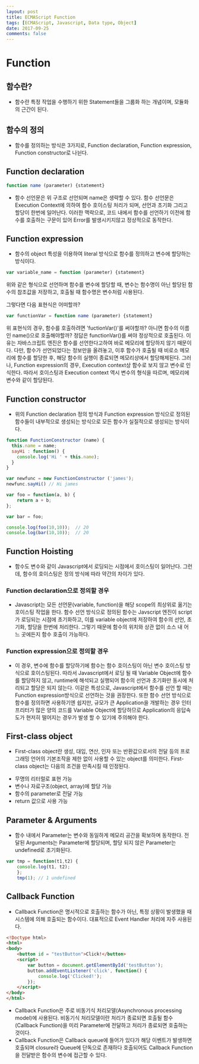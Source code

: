 ```yaml
---
layout: post
title: ECMAScript Function
tags: [ECMAScript, Javascript, Data type, Object]
date: 2017-09-25
comments: false
---
```

# Function

## 함수란?
 - 함수란 특정 작업을 수행하기 위한 Statement들을 그룹화 하는 개념이며, 모듈화의 근간이 된다.
 
## 함수의 정의
 - 함수를 정의하는 방식은 3가지로, Function declaration, Function expression, Function constructor로 나뉜다.

## Function declaration

```javascript 
function name (parameter) {statement}
``` 

 - 함수 선언문은 위 구조로 선언되며 name은 생략할 수 있다.
 함수 선언문은 Execution Context에 의하여 함수 호이스팅 처리가 되며, 선언과 초기화 그리고 할당이 한번에 일어난다.
 이러한 맥락으로, 코드 내에서 함수를 선언하기 이전에 함수를 호출하는 구문이 있어 Error를 발생시키지않고 정상적으로 동작한다.


## Function expression
 - 함수의 object 특성을 이용하여 literal 방식으로 함수를 정의하고 변수에 할당하는 방식이다.

```javascript
var variable_name = function (parameter) {statement}
```

  위와 같은 형식으로 선언하며 함수를 변수에 할당할 때, 변수는 함수명이 아닌 할당된 함수의 참조값을 저장하고, 호출될 때 함수명은 변수처럼 사용된다.
  
  그렇다면 다음 표현식은 어떠할까?

```javascript
var functionVar = function name (parameter) {statement}
```
  위 표현식의 경우, 함수를 호출하려면 'fuctionVar()'를 써야할까? 아니면 함수의 이름인 name()으로 호출해야할까?
  정답은 functionVar()를 써야 정상적으로 호출된다.
  이유는 자바스크립트 엔진은 함수를 선언한다고하여 바로 메모리에 할당하지 않기 때문이다.
  다만, 함수가 선언되었다는 정보만을 올려놓고, 이후 함수가 호출될 때 비로소 메모리에 함수를 할당한 후, 해당 함수의 실행이 종료되면 메모리상에서 할당해제된다.
  그러나, Function expression의 경우, Execution context상 함수로 보지 않고 변수로 인식한다. 따라서 호이스팅과 Execution context 역시 변수의 형식을 따르며, 메모리에 변수와 같이 할당된다.

## Function constructor
- 위의 Function declaration 정의 방식과 Function expression 방식으로 정의된 함수들이 내부적으로 생성되는 방식으로 모든 함수가 실질적으로 생성되는 방식이다.

```javascript
function FunctionConstructor (name) {
  this.name = name;
  sayHi : function() {
    console.log('Hi ' + this.name);
  }
}

var newfunc = new FunctionConstructor ('james');
newfunc.sayHi() // Hi james
```

``` javascript
var foo = function(a, b) {
    return a + b;
};

var bar = foo;

console.log(foo(10,10));  // 20
console.log(bar(10,10));  // 20
```

## Function Hoisting
 - 함수도 변수와 같이 Javascript에서 로딩되는 시점에서 호이스팅이 일어난다.
 그런데, 함수의 호이스팅은 정의 방식에 따라 약간의 차이가 있다.

### Function declaration으로 정의할 경우
 - Javascript는 모든 선언문(variable, function)을 해당 scope의 최상위로 옮기는 호이스팅 작업을 한다.
 함수 선언 방식으로 정의된 함수는 Javscript 엔진이 script가 로딩되는 시점에 초기화하고, 이를 variable object에 저장하여 함수의 선언, 초기화, 할당을 한번에 처리한다. 그렇기 때문에 함수의 위치와 상관 없이 소스 내 어느 곳에든지 함수 호출이 가능하다.

### Function expression으로 정의할 경우
 - 이 경우, 변수에 함수를 할당하기에 함수는 함수 호이스팅이 아닌 변수 호이스팅 방식으로 호이스팅된다.
 따라서 Javascript에서 로딩 될 때 Variable Object에 함수를 할당하지 않고, runtime에 해석되고 실행되어 함수의 선언과 초기화만 동시에 처리되고 할당은 되지 않는다.
 이같은 특성으로, Javascript에서 함수를 선언 할 때는 Function expression방식으로 선언하는 것을 권장한다.
 또한 함수 선언 방식으로 함수를 정의하면 사용하기엔 쉽지만, 규모가 큰 Application을 개발하는 경우 인터프리터가 많은 양의 코드를 Variable Object에 할당하므로 Application의 응답속도가 현저히 떨어지는 경우가 발생 할 수 있기에 주의해야 한다.

## First-class object
 - First-class object란 생성, 대입, 연산, 인자 또는 반환값으로서의 전달 등의 프로그래밍 언어의 기본조작을 제한 없이 사용할 수 있는 object를 의미한다.
 First-class object는 다음의 조건을 만족시킬 때 인정된다.
 * 무명의 리터럴로 표현 가능
 * 변수나 자료구조(object, array)에 할당 가능
 * 함수의 parameter로 전달 가능
 * return 값으로 사용 가능

## Parameter & Arguments
- 함수 내에서 Parameter는 변수와 동일하게 메모리 공간을 확보하며 동작한다. 전달된 Arguments는 Parameter에 할당되며, 할당 되지 않은 Parameter는 undefined로 초기화된다.
``` javascript
var tmp = function(t1,t2) {
    console.log(t1, t2);
    };
    tmp(1); // 1 undefined
```

## Callback Function
- Callback Function은 명시적으로 호출하는 함수가 아닌, 특정 상황이 발생했을 때 시스템에 의해 호출되는 함수이다.
대표적으로 Event Handler 처리에 자주 사용된다.
``` html
<!Doctype html>
<html>
<body>
    <button id = "testButton">Click!</button>
    <script>
        var button = document.getElementById('testButton');
        button.addEventListener('click', function() {
            console.log('Clicked!');
        });
    </script>
</body>
</html>
```
- Callback Function은 주로 비동기식 처리모델(Asynchronous processing model)에 사용된다.
비동기식 처리모델이란 처리가 종료되면 호출될 함수(Callback Function)을 미리 Parameter에 전달하고 처리가 종료되면 호출하는 것이다.
- Callback Function은 Callback queue에 들어가 있다가 해당 이벤트가 발생하면 호출되며 closure라 Queue에 단독으로 존재하다 호출되어도 Callback Function을 전달받은 함수의 변수에 접근할 수 있다.
